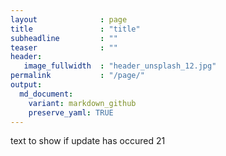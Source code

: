 ```yaml
---
layout              : page
title               : "title"
subheadline         : ""
teaser              : ""
header:
   image_fullwidth  : "header_unsplash_12.jpg"
permalink           : "/page/" 
output:
  md_document:
    variant: markdown_github
    preserve_yaml: TRUE
---
```

text to show if update has occured 21

<link rel="stylesheet" href="https://unpkg.com/leaflet@1.7.1/dist/leaflet.css" />
<script src="https://unpkg.com/leaflet@1.7.1/dist/leaflet.js"></script>

<div id="map" style="height: 400px;"></div>

<script>
  var map = L.map('map').setView([40, 0], 2);

  L.tileLayer('https://{s}.tile.openstreetmap.org/{z}/{x}/{y}.png', {
    attribution: '&copy; <a href="https://www.openstreetmap.org/copyright">OpenStreetMap</a> contributors'
  }).addTo(map);   

  {% for post in site.posts %}
	{% if post.latitude and post.longitude %}
	var marker = L.marker([{{ post.latitude}}, {{ post.longitude}}]).addTo(map);
	  marker.bindPopup("Location: <a href='https://pg-prob-sem.github.io/random_graphs/bas/'> {{ post.title }} {{post.longitude}} </a>");
	{% endif %}
	{% endfor %}
   
</script>


